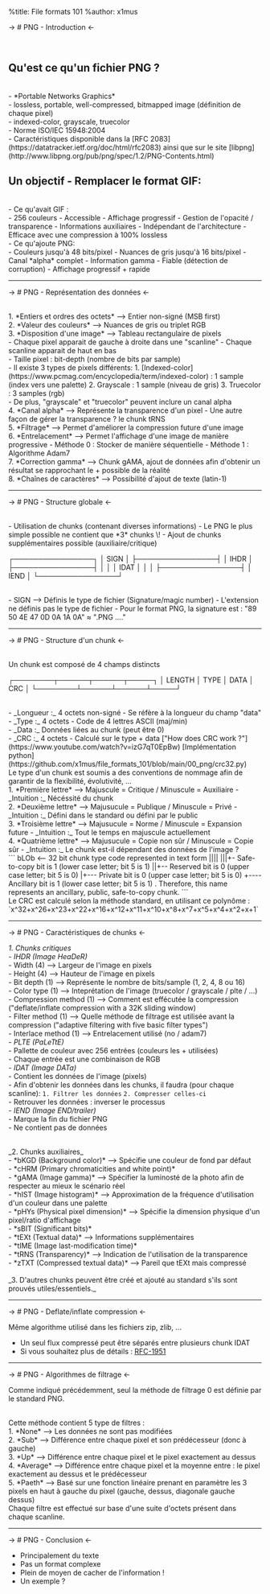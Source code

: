 %title: File formats 101
%author: x1mus

-> # PNG - Introduction <-

<br>

## Qu'est ce qu'un fichier PNG ?
<br>
- *Portable Networks Graphics*
<br>
- lossless, portable, well-compressed, bitmapped image (définition de chaque pixel)
<br>
- indexed-color, grayscale, truecolor
<br>
- Norme ISO/IEC 15948:2004
<br>
- Caractéristiques disponible dans la [RFC 2083](https://datatracker.ietf.org/doc/html/rfc2083) ainsi que sur le site [libpng](http://www.libpng.org/pub/png/spec/1.2/PNG-Contents.html)

<br>

## Un objectif - Remplacer le format GIF:
<br>
- Ce qu'avait GIF :
<br>
	- 256 couleurs
	- Accessible
	- Affichage progressif
	- Gestion de l'opacité / transparence
	- Informations auxiliaires
	- Indépendant de l'architecture
	- Efficace avec une compression à 100% lossless
<br>
- Ce qu'ajoute PNG:
<br>
	- Couleurs jusqu'à 48 bits/pixel
	- Nuances de gris jusqu'à 16 bits/pixel
	- Canal *alpha* complet
	- Information gamma
	- Fiable (détection de corruption)
	- Affichage progressif + rapide

------------------------------------------------------------

-> # PNG - Représentation des données <-

<br>
1. *Entiers et ordres des octets* --> Entier non-signé (MSB first)

<br>
2. *Valeur des couleurs* --> Nuances de gris ou triplet RGB

<br>
3. *Disposition d'une image* --> Tableau rectangulaire de pixels
	<br>
	- Chaque pixel apparait de gauche à droite dans une "scanline"
	- Chaque scanline apparait de haut en bas
	<br>
	- Taille pixel : bit-depth (nombre de bits par sample)
	<br>
	- Il existe 3 types de pixels différents:
		1. [Indexed-color](https://www.pcmag.com/encyclopedia/term/indexed-color) : 1 sample (index vers une palette)
		2. Grayscale : 1 sample (niveau de gris)
		3. Truecolor : 3 samples (rgb)
	<br>
	- De plus, "grayscale" et "truecolor" peuvent inclure un canal alpha

<br>
4. *Canal alpha* --> Représente la transparence d'un pixel
	- Une autre façon de gérer la transparence ? le chunk tRNS

<br>
5. *Filtrage* --> Permet d'améliorer la compression future d'une image

<br>
6. *Entrelacement* --> Permet l'affichage d'une image de manière progressive
	- Méthode 0 : Stocker de manière séquentielle
	- Méthode 1 : Algorithme Adam7

<br>
7. *Correction gamma* --> Chunk gAMA, ajout de données afin d'obtenir un résultat se rapprochant le + possible de la réalité

<br>
8. *Chaînes de caractères* --> Possibilité d'ajout de texte (latin-1)

------------------------------------------------------------

-> # PNG - Structure globale <-

<br>
- Utilisation de chunks (contenant diverses informations)
- Le PNG le plus simple possible ne contient que *3* chunks \!
- Ajout de chunks supplémentaires possible (auxiliaire/critique)
<br>

┌────────────────┐
│      SIGN      │
├────────────────┤
│      IHDR      │
├────────────────┤
│                │
│      IDAT      │
│                │
├────────────────┤
│      IEND      │
└────────────────┘

<br>
- SIGN --> Définis le type de fichier (Signature/magic number)
	- L'extension ne définis pas le type de fichier
	- Pour le format PNG, la signature est : "89 50 4E 47 0D 0A 1A 0A" ≈ ".PNG ...."

------------------------------------------------------------

-> # PNG - Structure d'un chunk <-

<br>
Un chunk est composé de 4 champs distincts
<br>

┌────────┬──────┬──────┬─────┐
│ LENGTH │ TYPE │ DATA │ CRC │
└────────┴──────┴──────┴─────┘

<br>
- _Longueur :_ 4 octets non-signé - Se réfère à la longueur du champ "data"
<br>
- _Type :_ 4 octets - Code de 4 lettres ASCII (maj/min)
<br>
- _Data :_ Données liées au chunk (peut être 0)
<br>
- _CRC :_ 4 octets - Calculé sur le type + data ["How does CRC work ?"](https://www.youtube.com/watch?v=izG7qT0EpBw) [Implémentation python](https://github.com/x1mus/file_formats_101/blob/main/00_png/crc32.py)

<br>
Le type d'un chunk est soumis a des conventions de nommage afin de garantir de la flexibilité, évolutivité, ...

<br>
1. *Première lettre* --> Majuscule = Critique / Minuscule = Auxiliaire
	- _Intuition :_ Nécéssité du chunk

<br>
2. *Deuxième lettre* --> Majusucule = Publique / Minuscule = Privé
	- _Intuition :_ Défini dans le standard ou défini par le public

<br>
3. *Troisième lettre* --> Majusucule = Norme / Minuscule = Expansion future
	- _Intuition :_ Tout le temps en majuscule actuellement

<br>
4. *Quatrième lettre* --> Majusucule = Copie non sûr / Minuscule = Copie sûr
	- _Intuition :_ Le chunk est-il dépendant des données de l'image ?

<br>
```
bLOb  <-- 32 bit chunk type code represented in text form
||||
|||+- Safe-to-copy bit is 1 (lower case letter; bit 5 is 1)
||+-- Reserved bit is 0     (upper case letter; bit 5 is 0)
|+--- Private bit is 0      (upper case letter; bit 5 is 0)
+---- Ancillary bit is 1    (lower case letter; bit 5 is 1)
.
Therefore, this name represents an ancillary, public, safe-to-copy chunk.
```

<br>
Le CRC est calculé selon la méthode standard, en utilisant ce polynôme :
`x^32+x^26+x^23+x^22+x^16+x^12+x^11+x^10+x^8+x^7+x^5+x^4+x^2+x+1`

------------------------------------------------------------

-> # PNG - Caractéristiques de chunks <-
<br>

_1. Chunks critiques_
	<br>
	- *IHDR (Image HeaDeR)*
		<br>
		- Width (4) --> Largeur de l'image en pixels
		<br>
		- Height (4) --> Hauteur de l'image en pixels
		<br>
		- Bit depth (1) --> Représente le nombre de bits/sample (1, 2, 4, 8 ou 16)
		<br>
		- Color type (1) --> Inteprétation de l'image (truecolor / grayscale / plte / ...)
		<br>
		- Compression method (1) --> Comment est effécutée la compression ("deflate/inflate compression with a 32K sliding window)
		<br>
		- Filter method (1) --> Quelle méthode de filtrage est utilisée avant la compression ("adaptive filtering with five basic filter types")
		<br>
		- Interlace method (1) --> Entrelacement utilisé (no / adam7)
	<br>
	- *PLTE (PaLeTtE)*
		<br>
		- Pallette de couleur avec 256 entrées (couleurs les + utilisées)
		<br>
		- Chaque entrée est une combinaison de RGB
	<br>
	- *IDAT (Image DATa)*
		<br>
		- Contient les données de l'image (pixels)
		<br>
		- Afin d'obtenir les données dans les chunks, il faudra (pour chaque scanline):
		`1. Filtrer les données`
		`2. Compresser celles-ci `
		<br>
		- Retrouver les données : inverser le processus
	<br>
	- *IEND (Image END/trailer)*
		<br>
		- Marque la fin du fichier PNG
		<br>
		- Ne contient pas de données

<br>
_2. Chunks auxiliaires_
	<br>
	- *bKGD (Background color)* --> Spécifie une couleur de fond par défaut
	<br>
	- *cHRM (Primary chromaticities and white point)*
	<br>
	- *gAMA (Image gamma)* --> Spécifier la luminosté de la photo afin de respecter au mieux le scénario réel
	<br>
	- *hIST (Image histogram)* --> Approximation de la fréquence d'utilisation d'un couleur dans une palette
	<br>
	- *pHYs (Physical pixel dimension)* --> Spécifie la dimension physique d'un pixel/ratio d'affichage
	<br>
	- *sBIT (Significant bits)*
	<br>
	- *tEXt (Textual data)* --> Informations supplémentaires
	<br>
	- *tIME (Image last-modification time)*
	<br>
	- *tRNS (Transparency)* --> Indication de l'utilisation de la transparence
	<br>
	- *zTXT (Compressed textual data)* --> Pareil que tEXt mais compressé
	<br>

<br>
_3. D'autres chunks peuvent être créé et ajouté au standard s'ils sont prouvés utiles/essentiels._

------------------------------------------------------------

-> # PNG - Deflate/inflate compression <-
<br>

Même algorithme utilisé dans les fichiers zip, zlib, ...
- Un seul flux compressé peut être séparés entre plusieurs chunk IDAT
- Si vous souhaitez plus de détails : [RFC-1951](https://datatracker.ietf.org/doc/html/rfc1951)

------------------------------------------------------------

-> # PNG - Algorithmes de filtrage <-
<br>

Comme indiqué précédemment, seul la méthode de filtrage 0 est définie par le standard PNG.

<br>
Cette méthode contient 5 type de filtres :
<br>
1. *None* --> Les données ne sont pas modifiées
<br>
2. *Sub* --> Différence entre chaque pixel et son prédécesseur (donc à gauche)
<br>
3. *Up* --> Différence entre chaque pixel et le pixel exactement au dessus
<br>
4. *Average* --> Différence entre chaque pixel et la moyenne entre : le pixel exactement au dessus et le prédécesseur
<br>
5. *Paeth* --> Basé sur une fonction linéaire prenant en paramètre les 3 pixels en haut à gauche du pixel (gauche, dessus, diagonale gauche dessus)

<br>
Chaque filtre est effectué sur base d'une suite d'octets présent dans chaque scanline.

------------------------------------------------------------

-> # PNG - Conclusion <-
<br>

- Principalement du texte
- Pas un format complexe
- Plein de moyen de cacher de l'information !
- Un exemple ?

